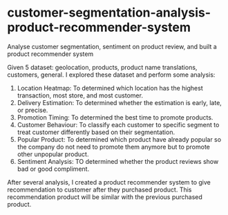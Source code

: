 # customer-segmentation-analysis-product-recommender-system
Analyse customer segmentation, sentiment on product review, and built a product recommender system

Given 5 dataset: geolocation, products, product name translations, customers, general. I explored these dataset and perform some analysis:
1. Location Heatmap: To determined which location has the highest transaction, most store, and most customer.
2. Delivery Estimation: To determined whether the estimation is early, late, or precise.
3. Promotion Timing: To determined the best time to promote products.
4. Customer Behaviour: To classify each customer to specific segment to treat customer differently based on their segmentation.
5. Popular Product: To determined which product have already popular so the company do not need to promote them anymore but to promote other unpopular product.
6. Sentiment Analysis: TO determined whether the product reviews show bad or good compliment.

After several analysis, I created a product recommender system to give recommendation to customer after they purchased product. This recommendation product will be similar with the previous purchased product.
